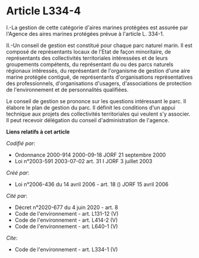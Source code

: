 # Article L334-4

I.-La gestion de cette catégorie d'aires marines protégées est assurée par l'Agence des aires marines protégées prévue à
l'article L. 334-1. 

II.-Un conseil de gestion est constitué pour chaque parc naturel marin. Il est composé de représentants locaux de l'Etat de
façon minoritaire, de représentants des collectivités territoriales intéressées et de leurs groupements compétents, du
représentant du ou des parcs naturels régionaux intéressés, du représentant de l'organisme de gestion d'une aire marine
protégée contiguë, de représentants d'organisations représentatives des professionnels, d'organisations d'usagers,
d'associations de protection de l'environnement et de personnalités qualifiées. 

Le conseil de gestion se prononce sur les questions intéressant le parc. Il élabore le plan de gestion du parc. Il définit
les conditions d'un appui technique aux projets des collectivités territoriales qui veulent s'y associer. Il peut recevoir
délégation du conseil d'administration de l'agence.

**Liens relatifs à cet article**

_Codifié par_:

  - Ordonnance 2000-914 2000-09-18 JORF 21 septembre 2000
  - Loi n°2003-591 2003-07-02 art. 31 I JORF 3 juillet 2003

_Créé par_:

  - Loi n°2006-436 du 14 avril 2006 - art. 18 () JORF 15 avril 2006

_Cité par_:

  - Décret n°2020-677 du 4 juin 2020 - art. 8
  - Code de l'environnement - art. L131-12 (V)
  - Code de l'environnement - art. L414-2 (V)
  - Code de l'environnement - art. L640-1 (V)

_Cite_:

  - Code de l'environnement - art. L334-1 (V)
